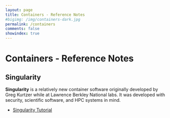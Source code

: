 ```yaml
---
layout: page
title: Containers - Reference Notes
#bigimg: /img/containers-dark.jpg
permalink: /containers
comments: false
showindex: true
---
```


# Containers - Reference Notes

## Singularity
**Singularity** is a relatively new container software originally developed by Greg Kurtzer while at Lawrence Berkley National labs. It was developed with security, scientific software, and HPC systems in mind.
- [Singularity Tutorial](https://singularity-tutorial.github.io/)
